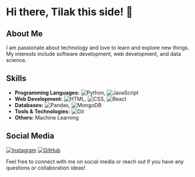 # Hi there, Tilak this side! 👋

## About Me

I am passionate about technology and love to learn and explore new things. My interests include software development, web development, and data science.

## Skills

- **Programming Languages:** ![Python](https://img.shields.io/badge/-Python-3776AB?style=flat&logo=python&logoColor=white), ![JavaScript](https://img.shields.io/badge/-JavaScript-F7DF1E?style=flat&logo=javascript&logoColor=black)
- **Web Development:** ![HTML](https://img.shields.io/badge/-HTML5-E34F26?style=flat&logo=html5&logoColor=white), ![CSS](https://img.shields.io/badge/-CSS-1572B6?style=flat&logo=css3&logoColor=white), ![React](https://img.shields.io/badge/-React-61DAFB?style=flat&logo=react&logoColor=black)
- **Databases:** ![Pandas](https://img.shields.io/badge/-Pandas-150458?style=flat&logo=pandas&logoColor=white), ![MongoDB](https://img.shields.io/badge/-MongoDB-47A248?style=flat&logo=mongodb&logoColor=white)
- **Tools & Technologies:** ![Git](https://img.shields.io/badge/-Git-F05032?style=flat&logo=git&logoColor=white)
- **Others:** Machine Learning

## Social Media

[![Instagram](https://img.shields.io/badge/Instagram-E4405F?style=flat&logo=instagram&logoColor=white)](https://instagram.com/_chromaatic)
[![GitHub](https://img.shields.io/badge/GitHub-100000?style=flat&logo=github&logoColor=white)](https://github.com/Tilak-khatua)

Feel free to connect with me on social media or reach out if you have any questions or collaboration ideas!

